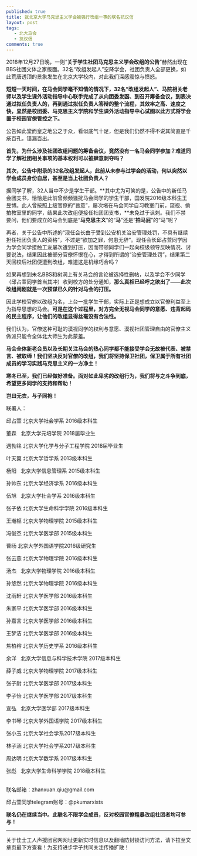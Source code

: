 ```yaml
---
published: true
title: 就北京大学马克思主义学会被强行改组一事的联名抗议信
layout: post
tags:
   - 北大马会
   - 抗议信
comments: true
---
```

2018年12月27日晚，一则“**关于学生社团马克思主义学会改组的公告**”赫然出现在BBS社团文体之家版面。32名“改组发起人”空降学会，社团负责人全部更换，如此荒唐透顶的景象发生在北京大学校内，对此我们深感震惊与愤怒。

**短短一天时间，在马会同学毫不知情的情况下，32名“改组发起人”、马院相关老师以及学生课外活动指导中心联手完成了从向团委发函、到召开筹备会议，到表决通过拟任负责人的，再到通过拟任负责人答辩的整个流程，其效率之高、速度之快，显然是校团委、马克思主义学院和学生课外活动指导中心试图以此方式将学会置于校园官僚管控之下。**

公告如此堂而皇之地公之于众，看似底气十足，但是我们仍然不得不说其简直是千疮百孔，错漏百出。

**首先，为什么涉及社团改组问题的筹备会议，竟然没有一名马会同学参加？难道同学了解社团相关事项的基本权利可以被肆意剥夺吗？**

**其次，公告中附录的32名改组发起人，此前从未参与过学会的活动，何以突然以学会成员身份自居，甚至是当上社团负责人？**

据同学了解，32人当中不少是学生干部。**其中尤为可笑的是，公告中的新任马会团支书，恰恰是此前曾频频骚扰马会同学的学生干部，国发院2016级本科生王昱博。此人曾按照上级官僚的“旨意”，屡次堵在马会同学自习教室门前，窥视、偷拍教室里的同学，结果此次改组便接任社团团支书，**未免过于讽刺。我们不禁要问，他们要成立的马会到底是“**马克思主义**”的“**马**”还是“**拍马屁**”的“马”呢？

再者，关于公告中所述的“现任会长由于受到公安机关治安管理处罚，不具有继续担任社团负责人的资格”，不过是“欲加之罪，何患无辞”。现任会长邱占萱同学因为学会同学接触工友屡次遭到打压，因而带领同学们一起向校级领导反映情况、讨要说法，结果因此被部分官僚怀恨在心，才得到所谓的“治安管理处罚”，结果第二天回校后社团便遭到改组，难道这是机缘巧合吗？

如果再想到未名BBS和树洞上有关马会的言论被选择性删帖，以及学会不少同学（邱占萱同学首当其冲）收到校方的处分通知，**那么真相已经呼之欲出了——此次改组闹剧就是一次预谋已久的针对马会的打压。**

因此学校官僚以改组为名，上台一批学生干部，实际上正是想成立以官僚利益至上为指导思想的马会。**可是在这个过程里，对方完全无视马会同学的意愿、违背起码的民主程序，让他们的改组显得丝毫没有合法性。**

我们认为，官僚这种可耻的漠视同学的权利与意愿、漠视社团管理自由的官僚主义做派只能令全体北大师生为此蒙羞。

**马会全体新老会员以及长期关注马会的热心同学都不能接受学会无故被代表、被禁言、被取缔！我们坚决反对官僚的改组，我们将坚持保卫社团，保卫属于所有社团成员的学习实践马克思主义的一方净土！**

**寒冬已至，我们已经做好准备。面对如此卑劣的改组行为，我们将与之斗争到底，希望更多同学的支持和帮助！**

**岂曰无衣，与子同袍！**

<p>联署人：</p>
<p>邱占萱 北京大学社会学系 2016级本科生</p>
<p>董森&nbsp;&nbsp; 北京大学元培学院 2018届毕业生</p>
<p>遇勃铭 北京大学化学与分子工程学院 2018届毕业生</p>
<p>叶天翼 北京大学哲学系 2013级本科生</p>
<p>杨阳&nbsp;&nbsp; 北京大学信息管理系 2015级本科生</p>
<p>孙帅东 北京大学经济学系 2016级本科生</p>
<p>伍旭&nbsp;&nbsp; 北京大学社会学系 2016级本科生</p>
<p>张子依 北京大学生命科学学院 2016级本科生</p>
<p>王瀚枢 北京大学物理学院 2015级本科生</p>
<p>冯俊杰 北京大学医学部 2015级本科生</p>
<p>曹旸 北京大学外国语学院2016级研究生</p>
<p>张云燕 北京大学物理学院 2016级本科生</p>
<p>汤杰&nbsp;&nbsp; 北京大学物理学院 2016级本科生</p>
<p>孙悠然 北京大学物理学院 2016级本科生</p>
<p>沈雨轩 北京大学医学部 2016级本科生</p>
<p>朱家平 北京大学医学部 2016级本科生</p>
<p>孙嘉言 北京大学医学部 2016级本科生&nbsp; </p>
<p>王梦洁 北京大学医学部 2016级本科生</p>
<p>焦柏榕 北京大学历史学系 2016级本科生</p>
<p>余洋&nbsp;&nbsp; 北京大学信息与科学技术学院 2017级本科生</p>
<p>薛子威 北京大学物理学院 2017级本科生</p>
<p>张子尉 北京大学医学部 2017级本科生</p>
<p>李子怡 北京大学医学部 2017级本科生</p>
<p>宣弘&nbsp;&nbsp; 北京大学医学部 2017级本科生</p>
<p>李书琴 北京大学外国语学院 2017级本科生</p>
<p>张小玉 北京大学社会学系2017级本科生</p>
<p>林子涵 北京大学社会学系2017级本科生</p>
<p>周达明 北京大学数学系 2017级本科生</p>
<p>张彪&nbsp;&nbsp; 北京大学生命科学学院 2018级本科生</p>
<br>联名邮箱：zhanxuan.qiu@gmail.com

<p>邱占萱同学telegram账号：@pkumarxists</p>
<p><strong>联名仍在继续当中。此联名不限学会成员，反对校园官僚粗暴改组社团者均可参与！</strong></p>

---
关于佳士工人声援团官网网址更新实时信息以及翻墙防封锁访问方法，请下拉至文章页最下方查看！为支持进步学子共同关注传播扩散！
